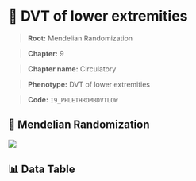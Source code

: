 # 🧪 DVT of lower extremities

> **Root:** Mendelian Randomization

> **Chapter:** 9  

> **Chapter name:** Circulatory

> **Phenotype:** DVT of lower extremities  

> **Code:** `I9_PHLETHROMBDVTLOW`

## 🧬 Mendelian Randomization  

<img src="/MR/Figures/Forward/I9_PHLETHROMBDVTLOW.png"/>

## 📊 Data Table

<CsvTableMRF src="/public/MR/Data/Forward/I9_PHLETHROMBDVTLOW.csv"/>
